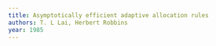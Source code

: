 ```yaml
---
title: Asymptotically efficient adaptive allocation rules
authors: T. L Lai, Herbert Robbins
year: 1985
---
```


